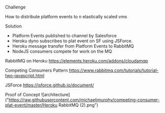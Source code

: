 Challenge

How to distribute platform events to n elastically scaled vms


Solution

* Platform Events published to channel by Salesforce
* Heroku dyno subscribes to plat event on SF using JSForce.
* Heroku message transfer from Platform Events to RabbitMQ
* NodeJS consumers compete for work on the MQ
    

RabbitMQ on Heroku
https://elements.heroku.com/addons/cloudamqp

Competing Consumers Pattern
https://www.rabbitmq.com/tutorials/tutorial-two-javascript.html

JSForce
https://jsforce.github.io/document/


Proof of Concept
![architecture]("https://raw.githubusercontent.com/michaeljmurphy/competing-consumer-plat-event/master/Heroku RabbitMQ (2).png")
